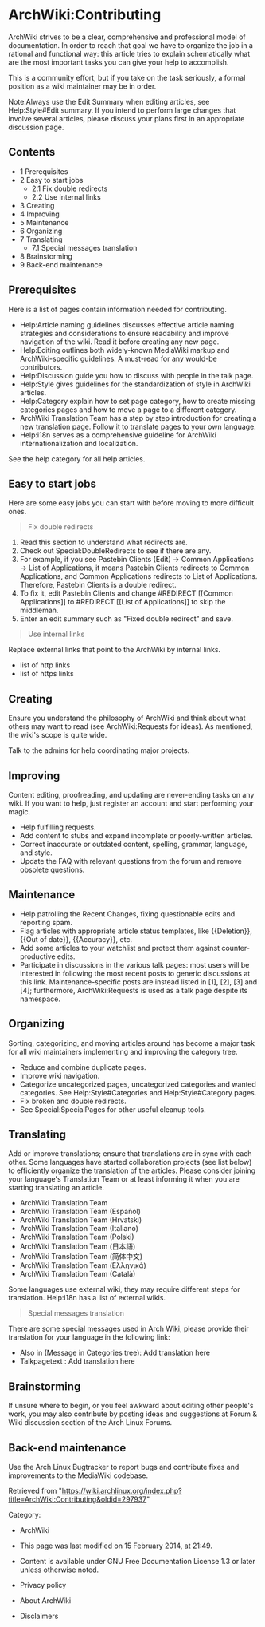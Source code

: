 ArchWiki:Contributing
=====================

ArchWiki strives to be a clear, comprehensive and professional model of
documentation. In order to reach that goal we have to organize the job
in a rational and functional way: this article tries to explain
schematically what are the most important tasks you can give your help
to accomplish.

This is a community effort, but if you take on the task seriously, a
formal position as a wiki maintainer may be in order.

Note:Always use the Edit Summary when editing articles, see
Help:Style#Edit summary. If you intend to perform large changes that
involve several articles, please discuss your plans first in an
appropriate discussion page.

Contents
--------

-   1 Prerequisites
-   2 Easy to start jobs
    -   2.1 Fix double redirects
    -   2.2 Use internal links
-   3 Creating
-   4 Improving
-   5 Maintenance
-   6 Organizing
-   7 Translating
    -   7.1 Special messages translation
-   8 Brainstorming
-   9 Back-end maintenance

Prerequisites
-------------

Here is a list of pages contain information needed for contributing.

-   Help:Article naming guidelines discusses effective article naming
    strategies and considerations to ensure readability and improve
    navigation of the wiki. Read it before creating any new page.
-   Help:Editing outlines both widely-known MediaWiki markup and
    ArchWiki-specific guidelines. A must-read for any would-be
    contributors.
-   Help:Discussion guide you how to discuss with people in the talk
    page.
-   Help:Style gives guidelines for the standardization of style in
    ArchWiki articles.
-   Help:Category explain how to set page category, how to create
    missing categories pages and how to move a page to a different
    category.
-   ArchWiki Translation Team has a step by step introduction for
    creating a new translation page. Follow it to translate pages to
    your own language.
-   Help:i18n serves as a comprehensive guideline for ArchWiki
    internationalization and localization.

See the help category for all help articles.

Easy to start jobs
------------------

Here are some easy jobs you can start with before moving to more
difficult ones.

> Fix double redirects

1.  Read this section to understand what redirects are.
2.  Check out Special:DoubleRedirects to see if there are any.
3.  For example, if you see
    Pastebin Clients (Edit) →‎ Common Applications →‎ List of Applications,
    it means Pastebin Clients redirects to Common Applications, and
    Common Applications redirects to List of Applications. Therefore,
    Pastebin Clients is a double redirect.
4.  To fix it, edit Pastebin Clients and change
    #REDIRECT [[Common Applications]] to
     #REDIRECT [[List of Applications]] to skip the middleman.
5.  Enter an edit summary such as "Fixed double redirect" and save.

> Use internal links

Replace external links that point to the ArchWiki by internal links.

-   list of http links
-   list of https links

Creating
--------

Ensure you understand the philosophy of ArchWiki and think about what
others may want to read (see ArchWiki:Requests for ideas). As mentioned,
the wiki's scope is quite wide.

Talk to the admins for help coordinating major projects.

Improving
---------

Content editing, proofreading, and updating are never-ending tasks on
any wiki. If you want to help, just register an account and start
performing your magic.

-   Help fulfilling requests.
-   Add content to stubs and expand incomplete or poorly-written
    articles.
-   Correct inaccurate or outdated content, spelling, grammar, language,
    and style.
-   Update the FAQ with relevant questions from the forum and remove
    obsolete questions.

Maintenance
-----------

-   Help patrolling the Recent Changes, fixing questionable edits and
    reporting spam.
-   Flag articles with appropriate article status templates, like
    {{Deletion}}, {{Out of date}}, {{Accuracy}}, etc.
-   Add some articles to your watchlist and protect them against
    counter-productive edits.
-   Participate in discussions in the various talk pages: most users
    will be interested in following the most recent posts to generic
    discussions at this link. Maintenance-specific posts are instead
    listed in [1], [2], [3] and [4]; furthermore, ArchWiki:Requests is
    used as a talk page despite its namespace.

Organizing
----------

Sorting, categorizing, and moving articles around has become a major
task for all wiki maintainers implementing and improving the category
tree.

-   Reduce and combine duplicate pages.
-   Improve wiki navigation.
-   Categorize uncategorized pages, uncategorized categories and wanted
    categories. See Help:Style#Categories and Help:Style#Category pages.
-   Fix broken and double redirects.
-   See Special:SpecialPages for other useful cleanup tools.

Translating
-----------

Add or improve translations; ensure that translations are in sync with
each other. Some languages have started collaboration projects (see list
below) to efficiently organize the translation of the articles. Please
consider joining your language's Translation Team or at least informing
it when you are starting translating an article.

-   ArchWiki Translation Team
-   ArchWiki Translation Team (Español)
-   ArchWiki Translation Team (Hrvatski)
-   ArchWiki Translation Team (Italiano)
-   ArchWiki Translation Team (Polski)
-   ArchWiki Translation Team (日本語)
-   ArchWiki Translation Team (简体中文)
-   ArchWiki Translation Team (Ελληνικά)
-   ArchWiki Translation Team (Català)

Some languages use external wiki, they may require different steps for
translation. Help:i18n has a list of external wikis.

> Special messages translation

There are some special messages used in Arch Wiki, please provide their
translation for your language in the following link:

-   Also in (Message in Categories tree): Add translation here
-   Talkpagetext : Add translation here

Brainstorming
-------------

If unsure where to begin, or you feel awkward about editing other
people's work, you may also contribute by posting ideas and suggestions
at Forum & Wiki discussion section of the Arch Linux Forums.

Back-end maintenance
--------------------

Use the Arch Linux Bugtracker to report bugs and contribute fixes and
improvements to the MediaWiki codebase.

Retrieved from
"https://wiki.archlinux.org/index.php?title=ArchWiki:Contributing&oldid=297937"

Category:

-   ArchWiki

-   This page was last modified on 15 February 2014, at 21:49.
-   Content is available under GNU Free Documentation License 1.3 or
    later unless otherwise noted.
-   Privacy policy
-   About ArchWiki
-   Disclaimers
